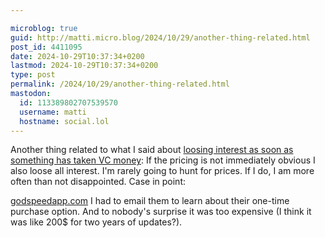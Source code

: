 ```yaml
---

microblog: true
guid: http://matti.micro.blog/2024/10/29/another-thing-related.html
post_id: 4411095
date: 2024-10-29T10:37:34+0200
lastmod: 2024-10-29T10:37:34+0200
type: post
permalink: /2024/10/29/another-thing-related.html
mastodon:
  id: 113389802707539570
  username: matti
  hostname: social.lol
---
```

Another thing related to what I said about [loosing interest as soon as something has taken VC money](https://blog.martin-haehnel.de/2024/10/25/as-soon-as.html): If the pricing is not immediately obvious I also loose all interest. I'm rarely going to hunt for prices. If I do, I am more often than not disappointed. Case in point:

[godspeedapp.com](https://godspeedapp.com) I had to email them to learn about their one-time purchase option. And to nobody's surprise it was too expensive (I think it was like 200$ for two years of updates?).
